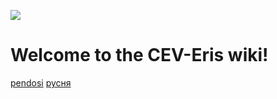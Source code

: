 ![](https://cdn.discordapp.com/attachments/265411250341543936/269612274765791242/eris_128.png)
# Welcome to the CEV-Eris wiki!
[pendosi](https://github.com/discordia-space/wiki/blob/master/contents/en_main.md)
[русня](https://github.com/discordia-space/wiki/blob/master/contents/ru_main.md)
